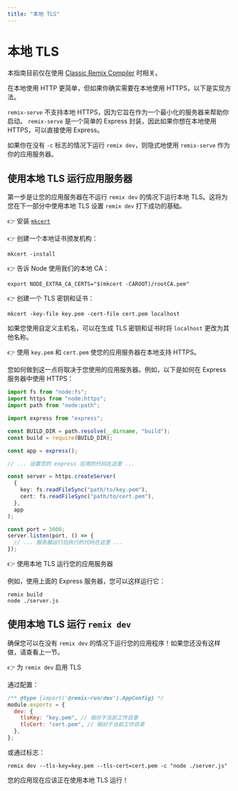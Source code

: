 ```yaml
---
title: "本地 TLS"
---
```


# 本地 TLS

<docs-warning>本指南目前仅在使用 [Classic Remix Compiler][classic-remix-compiler] 时相关。</docs-warning>

在本地使用 HTTP 更简单，但如果你确实需要在本地使用 HTTPS，以下是实现方法。

<docs-warning>

`remix-serve` 不支持本地 HTTPS，因为它旨在作为一个最小化的服务器来帮助你启动。
`remix-serve` 是一个简单的 Express 封装，因此如果你想在本地使用 HTTPS，可以直接使用 Express。

如果你在没有 `-c` 标志的情况下运行 `remix dev`，则隐式地使用 `remix-serve` 作为你的应用服务器。

</docs-warning>

## 使用本地 TLS 运行应用服务器

第一步是让您的应用服务器在不运行 `remix dev` 的情况下运行本地 TLS。这将为您在下一部分中使用本地 TLS 设置 `remix dev` 打下成功的基础。

👉 安装 [`mkcert`][mkcert]

👉 创建一个本地证书颁发机构：

```shellscript nonumber
mkcert -install
```

👉 告诉 Node 使用我们的本地 CA：

```shellscript nonumber
export NODE_EXTRA_CA_CERTS="$(mkcert -CAROOT)/rootCA.pem"
```

👉 创建一个 TLS 密钥和证书：

```shellscript nonumber
mkcert -key-file key.pem -cert-file cert.pem localhost
```

<docs-info>

如果您使用自定义主机名，可以在生成 TLS 密钥和证书时将 `localhost` 更改为其他名称。

</docs-info>

👉 使用 `key.pem` 和 `cert.pem` 使您的应用服务器在本地支持 HTTPS。

您如何做到这一点将取决于您使用的应用服务器。例如，以下是如何在 Express 服务器中使用 HTTPS：

```ts filename=server.ts
import fs from "node:fs";
import https from "node:https";
import path from "node:path";

import express from "express";

const BUILD_DIR = path.resolve(__dirname, "build");
const build = require(BUILD_DIR);

const app = express();

// ... 设置您的 express 应用的代码在这里 ...

const server = https.createServer(
  {
    key: fs.readFileSync("path/to/key.pem"),
    cert: fs.readFileSync("path/to/cert.pem"),
  },
  app
);

const port = 3000;
server.listen(port, () => {
  // ... 服务器运行后执行的代码在这里 ...
});
```

👉 使用本地 TLS 运行您的应用服务器

例如，使用上面的 Express 服务器，您可以这样运行它：

```shellscript nonumber
remix build
node ./server.js
```

## 使用本地 TLS 运行 `remix dev`

确保您可以在没有 `remix dev` 的情况下运行您的应用程序！如果您还没有这样做，请查看上一节。

👉 为 `remix dev` 启用 TLS

通过配置：

```js filename=remix.config.js
/** @type {import('@remix-run/dev').AppConfig} */
module.exports = {
  dev: {
    tlsKey: "key.pem", // 相对于当前工作目录
    tlsCert: "cert.pem", // 相对于当前工作目录
  },
};
```

或通过标志：

```shellscript nonumber
remix dev --tls-key=key.pem --tls-cert=cert.pem -c "node ./server.js"
```

您的应用现在应该正在使用本地 TLS 运行！

[mkcert]: https://github.com/FiloSottile/mkcert#installation
[classic-remix-compiler]: ./vite#classic-remix-compiler-vs-remix-vite